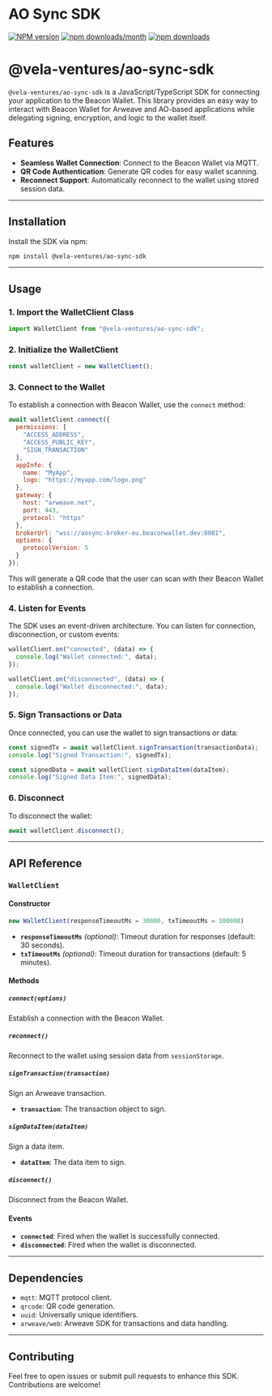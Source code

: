 # AO Sync SDK

[![NPM version](https://img.shields.io/npm/v/@vela-ventures/ao-sync-sdk.svg)](https://www.npmjs.com/package/@vela-ventures/ao-sync-sdk)
[![npm downloads/month](https://img.shields.io/npm/dm/@vela-ventures/ao-sync-sdk.svg)](https://www.npmjs.com/package/@vela-ventures/ao-sync-sdk)
[![npm downloads](https://img.shields.io/npm/dt/@vela-ventures/ao-sync-sdk.svg)](https://www.npmjs.com/package/@vela-ventures/ao-sync-sdk)

# @vela-ventures/ao-sync-sdk

`@vela-ventures/ao-sync-sdk` is a JavaScript/TypeScript SDK for connecting your application to the Beacon Wallet. This library provides an easy way to interact with Beacon Wallet for Arweave and AO-based applications while delegating signing, encryption, and logic to the wallet itself.

## Features
- **Seamless Wallet Connection**: Connect to the Beacon Wallet via MQTT.
- **QR Code Authentication**: Generate QR codes for easy wallet scanning.
- **Reconnect Support**: Automatically reconnect to the wallet using stored session data.

---

## Installation

Install the SDK via npm:
```bash
npm install @vela-ventures/ao-sync-sdk
```

---

## Usage

### 1. Import the WalletClient Class
```javascript
import WalletClient from "@vela-ventures/ao-sync-sdk";
```

### 2. Initialize the WalletClient
```javascript
const walletClient = new WalletClient();
```

### 3. Connect to the Wallet
To establish a connection with Beacon Wallet, use the `connect` method:
```javascript
await walletClient.connect({
  permissions: [
    "ACCESS_ADDRESS",
    "ACCESS_PUBLIC_KEY",
    "SIGN_TRANSACTION"
  ],
  appInfo: {
    name: "MyApp",
    logo: "https://myapp.com/logo.png"
  },
  gateway: {
    host: "arweave.net",
    port: 443,
    protocol: "https"
  },
  brokerUrl: "wss://aosync-broker-eu.beaconwallet.dev:8081",
  options: {
    protocolVersion: 5
  }
});
```
This will generate a QR code that the user can scan with their Beacon Wallet to establish a connection.

### 4. Listen for Events
The SDK uses an event-driven architecture. You can listen for connection, disconnection, or custom events:
```javascript
walletClient.on("connected", (data) => {
  console.log("Wallet connected:", data);
});

walletClient.on("disconnected", (data) => {
  console.log("Wallet disconnected:", data);
});
```

### 5. Sign Transactions or Data
Once connected, you can use the wallet to sign transactions or data:
```javascript
const signedTx = await walletClient.signTransaction(transactionData);
console.log("Signed Transaction:", signedTx);

const signedData = await walletClient.signDataItem(dataItem);
console.log("Signed Data Item:", signedData);
```

### 6. Disconnect
To disconnect the wallet:
```javascript
await walletClient.disconnect();
```

---

## API Reference

### `WalletClient`
#### Constructor
```javascript
new WalletClient(responseTimeoutMs = 30000, txTimeoutMs = 300000)
```
- **`responseTimeoutMs`** *(optional)*: Timeout duration for responses (default: 30 seconds).
- **`txTimeoutMs`** *(optional)*: Timeout duration for transactions (default: 5 minutes).

#### Methods

##### `connect(options)`
Establish a connection with the Beacon Wallet.

##### `reconnect()`
Reconnect to the wallet using session data from `sessionStorage`.

##### `signTransaction(transaction)`
Sign an Arweave transaction.
- **`transaction`**: The transaction object to sign.

##### `signDataItem(dataItem)`
Sign a data item.
- **`dataItem`**: The data item to sign.

##### `disconnect()`
Disconnect from the Beacon Wallet.

#### Events
- **`connected`**: Fired when the wallet is successfully connected.
- **`disconnected`**: Fired when the wallet is disconnected.

---

## Dependencies
- `mqtt`: MQTT protocol client.
- `qrcode`: QR code generation.
- `uuid`: Universally unique identifiers.
- `arweave/web`: Arweave SDK for transactions and data handling.

---

## Contributing
Feel free to open issues or submit pull requests to enhance this SDK. Contributions are welcome!



